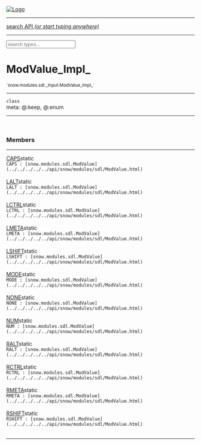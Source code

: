 
[![Logo](../../../../../images/logo.png)](../../../../../api/index.html)

<hr/>
<a href="#" id="search_bar" onclick="return;"><div> search API <em>(or start typing anywhere)</em> </div></a>
<hr/>

<script src="../../../../../js/omnibar.js"> </script>
<link rel="stylesheet" type="text/css" href="../../../../../css/omnibar.css" media="all">

<div id="omnibar"> <a href="#" onclick="return" id="omnibar_close"></a> <input id="omnibar_text" type="text" placeholder="search types..."></input></div>
<script  id="typelist" data-relpath="../../../../../" data-types="snow.App,snow.AppFixedTimestep,snow.Snow,snow._Snow.Core,snow.api.Debug,snow.api.DebugError,snow.api.File,snow.api.FileHandle,snow.api.FileSeek,snow.api.Libs,snow.api.Promise,snow.api.PromiseError,snow.api.PromiseState,snow.api.Promises,snow.api.Timer,snow.api._Debug.LogError,snow.api._File.FileHandle_Impl_,snow.api._File.FileSeek_Impl_,snow.api._Promise.PromiseState_Impl_,snow.api.buffers.ArrayBuffer,snow.api.buffers.ArrayBufferIO,snow.api.buffers.ArrayBufferView,snow.api.buffers.Float32Array,snow.api.buffers.Float64Array,snow.api.buffers.Int16Array,snow.api.buffers.Int32Array,snow.api.buffers.Int8Array,snow.api.buffers.TAError,snow.api.buffers.TypedArrayType,snow.api.buffers.Uint16Array,snow.api.buffers.Uint32Array,snow.api.buffers.Uint8Array,snow.api.buffers.Uint8ClampedArray,snow.api.buffers._ArrayBuffer.ArrayBuffer_Impl_,snow.api.buffers._Float32Array.Float32Array_Impl_,snow.api.buffers._Float64Array.Float64Array_Impl_,snow.api.buffers._Int16Array.Int16Array_Impl_,snow.api.buffers._Int32Array.Int32Array_Impl_,snow.api.buffers._Int8Array.Int8Array_Impl_,snow.api.buffers._TypedArrayType.TypedArrayType_Impl_,snow.api.buffers._Uint16Array.Uint16Array_Impl_,snow.api.buffers._Uint32Array.Uint32Array_Impl_,snow.api.buffers._Uint8Array.Uint8Array_Impl_,snow.api.buffers._Uint8ClampedArray.Uint8ClampedArray_Impl_,snow.core.native.Core,snow.core.native._Core.StaticSnow,snow.core.native.assets.Assets,snow.core.native.assets._Assets.NativeAudioDataBlob,snow.core.native.assets._Assets.NativeAudioDataInfo,snow.core.native.assets._Assets.NativeAudioInfo,snow.core.native.audio.Audio,snow.core.native.audio.Sound,snow.core.native.input.Input,snow.core.native.io.IO,snow.core.native.window.Windowing,snow.modules.interfaces.Assets,snow.modules.interfaces.Audio,snow.modules.interfaces.IO,snow.modules.interfaces.Input,snow.modules.interfaces.Windowing,snow.modules.openal.AL,snow.modules.openal.ALC,snow.modules.openal.ALHelper,snow.modules.openal.Audio,snow.modules.openal.Context,snow.modules.openal.Device,snow.modules.openal.Sound,snow.modules.openal._AL.Context_Impl_,snow.modules.openal._AL.Device_Impl_,snow.modules.openal.sound.ALSound,snow.modules.openal.sound.ALStream,snow.modules.openal.sound.Sound,snow.modules.opengl.GL,snow.modules.opengl.GLActiveInfo,snow.modules.opengl.GLBuffer,snow.modules.opengl.GLContextAttributes,snow.modules.opengl.GLFramebuffer,snow.modules.opengl.GLProgram,snow.modules.opengl.GLRenderbuffer,snow.modules.opengl.GLShader,snow.modules.opengl.GLTexture,snow.modules.opengl.GLUniformLocation,snow.modules.opengl.native.GL,snow.modules.opengl.native.GLActiveInfo,snow.modules.opengl.native.GLBO,snow.modules.opengl.native.GLBuffer,snow.modules.opengl.native.GLContextAttributes,snow.modules.opengl.native.GLFBO,snow.modules.opengl.native.GLFramebuffer,snow.modules.opengl.native.GLObject,snow.modules.opengl.native.GLPO,snow.modules.opengl.native.GLProgram,snow.modules.opengl.native.GLRBO,snow.modules.opengl.native.GLRenderbuffer,snow.modules.opengl.native.GLSO,snow.modules.opengl.native.GLShader,snow.modules.opengl.native.GLShaderPrecisionFormat,snow.modules.opengl.native.GLTO,snow.modules.opengl.native.GLTexture,snow.modules.opengl.native.GLUniformLocation,snow.modules.opengl.native.GL_FFI,snow.modules.opengl.native._GL.GLBuffer_Impl_,snow.modules.opengl.native._GL.GLFramebuffer_Impl_,snow.modules.opengl.native._GL.GLProgram_Impl_,snow.modules.opengl.native._GL.GLRenderbuffer_Impl_,snow.modules.opengl.native._GL.GLShader_Impl_,snow.modules.opengl.native._GL.GLTexture_Impl_,snow.modules.opengl.native._GL.GLUniformLocation_Impl_,snow.modules.sdl.ControllerEventType,snow.modules.sdl.Input,snow.modules.sdl.KeyEventType,snow.modules.sdl.ModValue,snow.modules.sdl.MouseEventType,snow.modules.sdl.TouchEventType,snow.modules.sdl.Windowing,snow.modules.sdl._Input.ControllerEventType_Impl_,snow.modules.sdl._Input.KeyEventType_Impl_,snow.modules.sdl._Input.ModValue_Impl_,snow.modules.sdl._Input.MouseEventType_Impl_,snow.modules.sdl._Input.TouchEventType_Impl_,snow.system.assets.Asset,snow.system.assets.AssetBytes,snow.system.assets.AssetImage,snow.system.assets.AssetJSON,snow.system.assets.AssetText,snow.system.assets.Assets,snow.system.assets._Assets.AssetsModule,snow.system.audio.Audio,snow.system.audio.AudioModule,snow.system.audio.Sound,snow.system.input.Input,snow.system.input.Keycodes,snow.system.input.MapIntBool,snow.system.input.MapIntFloat,snow.system.input.Scancodes,snow.system.input._Input.InputModule,snow.system.io.IO,snow.system.io._IO.IOModule,snow.system.module.Assets,snow.system.module.Audio,snow.system.module.IO,snow.system.module.Input,snow.system.module.Sound,snow.system.module.Windowing,snow.system.window.Window,snow.system.window.Windowing,snow.system.window._Windowing.WindowHandleMap,snow.system.window._Windowing.WindowingModule,snow.types.AppConfig,snow.types.AppConfigNative,snow.types.AppConfigWeb,snow.types.Asset,snow.types.AssetBytes,snow.types.AssetImage,snow.types.AssetJSON,snow.types.AssetText,snow.types.AssetType,snow.types.AudioDataBlob,snow.types.AudioDataInfo,snow.types.AudioFormatType,snow.types.AudioHandle,snow.types.AudioInfo,snow.types.DisplayMode,snow.types.Error,snow.types.FileEvent,snow.types.FileEventType,snow.types.FileFilter,snow.types.GamepadDeviceEventType,snow.types.IODataOptions,snow.types.ImageInfo,snow.types.InputEvent,snow.types.InputEventType,snow.types.Key,snow.types.ModState,snow.types.OpenGLProfile,snow.types.RenderConfig,snow.types.RenderConfigOpenGL,snow.types.Scan,snow.types.SnowConfig,snow.types.SystemEvent,snow.types.SystemEventType,snow.types.TextEventType,snow.types.WindowConfig,snow.types.WindowEvent,snow.types.WindowEventType,snow.types.WindowHandle,snow.types.WindowingConfig,snow.types._Types.AssetType_Impl_,snow.types._Types.AudioFormatType_Impl_,snow.types._Types.FileEventType_Impl_,snow.types._Types.GamepadDeviceEventType_Impl_,snow.types._Types.InputEventType_Impl_,snow.types._Types.OpenGLProfile_Impl_,snow.types._Types.SystemEventType_Impl_,snow.types._Types.TextEventType_Impl_,snow.types._Types.WindowEventType_Impl_"></script>


<h1>ModValue_Impl_</h1>
<small>`snow.modules.sdl._Input.ModValue_Impl_`</small>



<hr/>

`class`<br/><span class="meta">
meta: @:keep, @:enum</span>

<hr/>


&nbsp;
&nbsp;




<h3>Members</h3> <hr/><span class="member apipage">
                <a name="CAPS"><a class="lift" href="#CAPS">CAPS</a></a><span class="inline-block static">static</span><div class="clear"></div>
                <code class="signature apipage">CAPS : [snow.modules.sdl.ModValue](../../../../../api/snow/modules/sdl/ModValue.html)</code><br/></span>
            <span class="small_desc_flat"></span><br/><span class="member apipage">
                <a name="LALT"><a class="lift" href="#LALT">LALT</a></a><span class="inline-block static">static</span><div class="clear"></div>
                <code class="signature apipage">LALT : [snow.modules.sdl.ModValue](../../../../../api/snow/modules/sdl/ModValue.html)</code><br/></span>
            <span class="small_desc_flat"></span><br/><span class="member apipage">
                <a name="LCTRL"><a class="lift" href="#LCTRL">LCTRL</a></a><span class="inline-block static">static</span><div class="clear"></div>
                <code class="signature apipage">LCTRL : [snow.modules.sdl.ModValue](../../../../../api/snow/modules/sdl/ModValue.html)</code><br/></span>
            <span class="small_desc_flat"></span><br/><span class="member apipage">
                <a name="LMETA"><a class="lift" href="#LMETA">LMETA</a></a><span class="inline-block static">static</span><div class="clear"></div>
                <code class="signature apipage">LMETA : [snow.modules.sdl.ModValue](../../../../../api/snow/modules/sdl/ModValue.html)</code><br/></span>
            <span class="small_desc_flat"></span><br/><span class="member apipage">
                <a name="LSHIFT"><a class="lift" href="#LSHIFT">LSHIFT</a></a><span class="inline-block static">static</span><div class="clear"></div>
                <code class="signature apipage">LSHIFT : [snow.modules.sdl.ModValue](../../../../../api/snow/modules/sdl/ModValue.html)</code><br/></span>
            <span class="small_desc_flat"></span><br/><span class="member apipage">
                <a name="MODE"><a class="lift" href="#MODE">MODE</a></a><span class="inline-block static">static</span><div class="clear"></div>
                <code class="signature apipage">MODE : [snow.modules.sdl.ModValue](../../../../../api/snow/modules/sdl/ModValue.html)</code><br/></span>
            <span class="small_desc_flat"></span><br/><span class="member apipage">
                <a name="NONE"><a class="lift" href="#NONE">NONE</a></a><span class="inline-block static">static</span><div class="clear"></div>
                <code class="signature apipage">NONE : [snow.modules.sdl.ModValue](../../../../../api/snow/modules/sdl/ModValue.html)</code><br/></span>
            <span class="small_desc_flat"></span><br/><span class="member apipage">
                <a name="NUM"><a class="lift" href="#NUM">NUM</a></a><span class="inline-block static">static</span><div class="clear"></div>
                <code class="signature apipage">NUM : [snow.modules.sdl.ModValue](../../../../../api/snow/modules/sdl/ModValue.html)</code><br/></span>
            <span class="small_desc_flat"></span><br/><span class="member apipage">
                <a name="RALT"><a class="lift" href="#RALT">RALT</a></a><span class="inline-block static">static</span><div class="clear"></div>
                <code class="signature apipage">RALT : [snow.modules.sdl.ModValue](../../../../../api/snow/modules/sdl/ModValue.html)</code><br/></span>
            <span class="small_desc_flat"></span><br/><span class="member apipage">
                <a name="RCTRL"><a class="lift" href="#RCTRL">RCTRL</a></a><span class="inline-block static">static</span><div class="clear"></div>
                <code class="signature apipage">RCTRL : [snow.modules.sdl.ModValue](../../../../../api/snow/modules/sdl/ModValue.html)</code><br/></span>
            <span class="small_desc_flat"></span><br/><span class="member apipage">
                <a name="RMETA"><a class="lift" href="#RMETA">RMETA</a></a><span class="inline-block static">static</span><div class="clear"></div>
                <code class="signature apipage">RMETA : [snow.modules.sdl.ModValue](../../../../../api/snow/modules/sdl/ModValue.html)</code><br/></span>
            <span class="small_desc_flat"></span><br/><span class="member apipage">
                <a name="RSHIFT"><a class="lift" href="#RSHIFT">RSHIFT</a></a><span class="inline-block static">static</span><div class="clear"></div>
                <code class="signature apipage">RSHIFT : [snow.modules.sdl.ModValue](../../../../../api/snow/modules/sdl/ModValue.html)</code><br/></span>
            <span class="small_desc_flat"></span><br/>



<hr/>

&nbsp;
&nbsp;
&nbsp;
&nbsp;